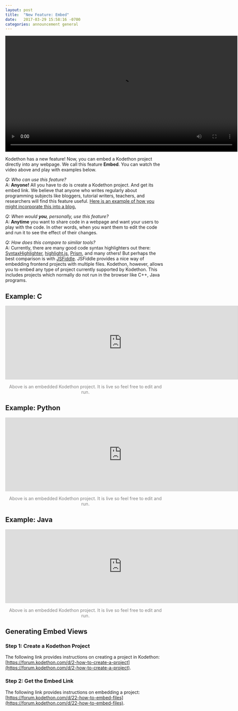 ```yaml
---
layout: post
title:  "New Feature: Embed"
date:   2017-03-29 15:58:16 -0700
categories: announcement general 
---
```


<video width="730" controls>
  <source src="{{site.url}}{{site.baseurl}}/videos/kodethon_embed_demo.mp4" type="video/mp4">
  <!--<source src="{{site.url}}{{site.baseurl}}/videos/kodethon_embed_demo.ogg" type="video/ogg">-->
  Your browser does not support HTML5 video.
</video>




Kodethon has a new feature!  Now, you can embed a Kodethon project directly into
any webpage.  We call this feature <b>Embed</b>.  You can watch the video above
and play with examples below.

<em>Q: Who can use this feature?</em> <br/>
A: <b>Anyone!</b>  All you have to do is create a
Kodethon project.  And get its embed link.  We believe that anyone who writes
regularly about programming subjects like bloggers, tutorial writers, teachers,
and researchers will find this feature useful.  <a href="https://3b5d30f75af09e6233bd7b4ce3853de8-environ.kodethon.com/demo/index.html" target="_blank">Here is an example of how you might incorporate this into a blog.</a>

<em>Q: When would <b>you</b>, personally, use this feature? </em><br/> 
A: <b>Anytime</b> you want to share code in a webpage and want your users to play with the code.  In other words, when you want them to edit the code and run it to see the effect of their changes. 

<em>Q: How does this compare to similar tools?</em><br/> 
A: Currently, there are many good
code syntax highlighters out there: <a
href="http://alexgorbatchev.com/SyntaxHighlighter/">SyntaxHighlighter</a>, <a
href="https://highlightjs.org/">highlight.js</a>, <a
href="http://prismjs.com/">Prism</a>, and many others!  But perhaps the best
comparison is with [JSFiddle](https://jsfiddle.net/).  JSFiddle provides a nice
way of embedding frontend projects with multiple files. Kodethon, however,
allows you to embed any type of project currently supported by Kodethon.  This
includes projects which normally do not run in the browser like C++, Java
programs.

<h2>Example: C</h2>
<iframe width="730" height="230" src="https://www.kodethon.com/#/embed?c=3b5d30f75af09e6233bd7b4ce3853de8&e=javascript&v=node-5.6.0&f=/C/math.c" style="border:1px solid lightgrey"></iframe>
<div style="text-align:center">
<p style="color: gray">Above is an embedded Kodethon project.  It is live so feel free to edit and run.</p>
</div>

<h2>Example: Python</h2>
<iframe width="730" height="230" src="https://www.kodethon.com/#/embed?c=3b5d30f75af09e6233bd7b4ce3853de8&e=python&v=2.7.9&f=/python/sq.py" style="border:1px solid lightgrey"></iframe>
<div style="text-align:center">
<p style="color: gray">Above is an embedded Kodethon project.  It is live so feel free to edit and run.</p>
</div>

<h2>Example: Java</h2>
<iframe width="730" height="230" src="https://www.kodethon.com/#/embed?c=3b5d30f75af09e6233bd7b4ce3853de8&e=java&v=1.8.0&f=/java/HelloWorld.java" style="border:1px solid lightgrey"></iframe>
<div style="text-align:center">
<p style="color: gray">Above is an embedded Kodethon project.  It is live so feel free to edit and run.</p>
</div>


<h2>Generating Embed Views</h2>
<h3>Step 1: Create a Kodethon Project</h3>

The following link provides instructions on creating a project in Kodethon: [https://forum.kodethon.com/d/2-how-to-create-a-project](https://forum.kodethon.com/d/2-how-to-create-a-project).

<h3>Step 2: Get the Embed Link</h3>

The following link provides instructions on embedding a project: [https://forum.kodethon.com/d/22-how-to-embed-files](https://forum.kodethon.com/d/22-how-to-embed-files).

